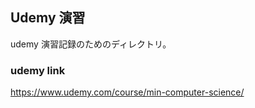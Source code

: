## Udemy 演習

udemy 演習記録のためのディレクトリ。

### udemy link

https://www.udemy.com/course/min-computer-science/

